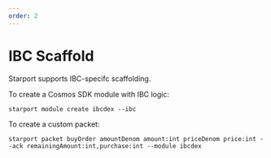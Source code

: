 ```yaml
---
order: 2
---
```


# IBC Scaffold

Starport supports IBC-specifc scaffolding.

To create a Cosmos SDK module with IBC logic:

```
starport module create ibcdex --ibc
```

To create a custom packet:

```
starport packet buyOrder amountDenom amount:int priceDenom price:int --ack remainingAmount:int,purchase:int --module ibcdex
```

